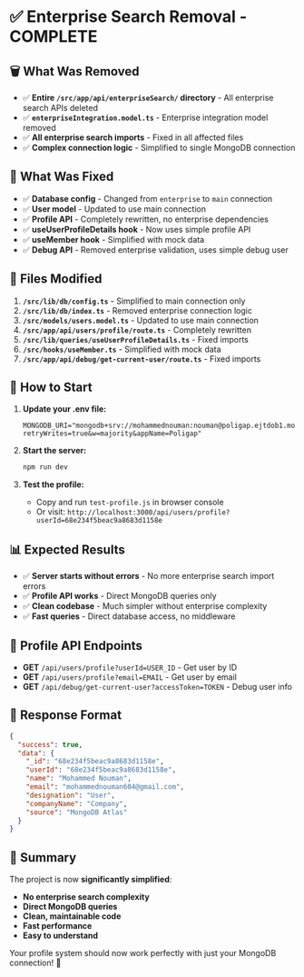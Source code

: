 # ✅ Enterprise Search Removal - COMPLETE

## 🗑️ What Was Removed
- ✅ **Entire `/src/app/api/enterpriseSearch/` directory** - All enterprise search APIs deleted
- ✅ **`enterpriseIntegration.model.ts`** - Enterprise integration model removed
- ✅ **All enterprise search imports** - Fixed in all affected files
- ✅ **Complex connection logic** - Simplified to single MongoDB connection

## 🔧 What Was Fixed
- ✅ **Database config** - Changed from `enterprise` to `main` connection
- ✅ **User model** - Updated to use main connection
- ✅ **Profile API** - Completely rewritten, no enterprise dependencies
- ✅ **useUserProfileDetails hook** - Now uses simple profile API
- ✅ **useMember hook** - Simplified with mock data
- ✅ **Debug API** - Removed enterprise validation, uses simple debug user

## 📁 Files Modified
1. **`/src/lib/db/config.ts`** - Simplified to main connection only
2. **`/src/lib/db/index.ts`** - Removed enterprise connection logic
3. **`/src/models/users.model.ts`** - Updated to use main connection
4. **`/src/app/api/users/profile/route.ts`** - Completely rewritten
5. **`/src/lib/queries/useUserProfileDetails.ts`** - Fixed imports
6. **`/src/hooks/useMember.ts`** - Simplified with mock data
7. **`/src/app/api/debug/get-current-user/route.ts`** - Fixed imports

## 🚀 How to Start
1. **Update your .env file:**
   ```env
   MONGODB_URI="mongodb+srv://mohammednouman:nouman@poligap.ejtdob1.mongodb.net/poligap?retryWrites=true&w=majority&appName=Poligap"
   ```

2. **Start the server:**
   ```bash
   npm run dev
   ```

3. **Test the profile:**
   - Copy and run `test-profile.js` in browser console
   - Or visit: `http://localhost:3000/api/users/profile?userId=68e234f5beac9a8683d1158e`

## 📊 Expected Results
- ✅ **Server starts without errors** - No more enterprise search import errors
- ✅ **Profile API works** - Direct MongoDB queries only
- ✅ **Clean codebase** - Much simpler without enterprise complexity
- ✅ **Fast queries** - Direct database access, no middleware

## 🎯 Profile API Endpoints
- **GET** `/api/users/profile?userId=USER_ID` - Get user by ID
- **GET** `/api/users/profile?email=EMAIL` - Get user by email
- **GET** `/api/debug/get-current-user?accessToken=TOKEN` - Debug user info

## 📝 Response Format
```json
{
  "success": true,
  "data": {
    "_id": "68e234f5beac9a8683d1158e",
    "userId": "68e234f5beac9a8683d1158e",
    "name": "Mohammed Nouman",
    "email": "mohammednouman604@gmail.com",
    "designation": "User",
    "companyName": "Company",
    "source": "MongoDB Atlas"
  }
}
```

## 🎉 Summary
The project is now **significantly simplified**:
- **No enterprise search complexity**
- **Direct MongoDB queries**
- **Clean, maintainable code**
- **Fast performance**
- **Easy to understand**

Your profile system should now work perfectly with just your MongoDB connection! 🚀
